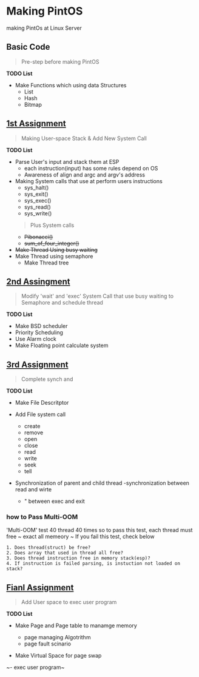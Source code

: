 # Making PintOS
making PintOs at Linux Server

## Basic Code
> Pre-step before making PintOS

**TODO List**
- Make Functions which using data Structures
  - List
  - Hash
  - Bitmap

## [1st Assignment](https://github.com/ununbum/OS/tree/master/os_prj1_42.tar/42)
> Making User-space Stack & Add New System Call

**TODO List**
- Parse User's input and stack them at ESP
  - each instruction(input) has some rules depend on OS
  - Awareness of align and argc and argv's address
- Making System calls that use at perform users instructions
  - sys_halt()
  - sys_exit()
  - sys_exec()
  - sys_read()
  - sys_write()
  > Plus System calls
  - ~~Pibonacci()~~
  - ~~sum_of_four_integer()~~
- ~~Make Thread Using busy waiting~~
- Make Thread using semaphore 
  - Make Thread tree



## [2nd Assingment](https://github.com/ununbum/OS/tree/master/os_prj1_2_42.tar/42)
> Modify 'wait' and  'exec' System Call that use busy waiting to Semaphore and schedule thread

**TODO List**
- Make BSD scheduler 
- Priority Scheduling
- Use Alarm clock
- Make Floating point calculate system


## [3rd Assignment](https://github.com/ununbum/OS/tree/master/os_prj2_2_2_42.tar/42)
> Complete synch and 

**TODO List**
- Make File Descritptor
- Add File system call
	- create
	- remove
	- open
	- close
	- read
	- write
	- seek
	- tell

- Synchronization of parent and child thread
	-synchronization between read and wirte
	-	"	 between exec and exit

###  how to Pass Multi-OOM 
'Multi-OOM' test 40 thread 40 times
so to pass this test, each thread must free ~ exact all memeory ~
If you fail this test, check below 

	1. Does thread(struct) be free?
	2. Does array that used in thread all free?
	3. Does thread instruction free in memory stack(esp)?
	4. If instruction is failed parsing, is instuction not loaded on stack?

## [Fianl Assignment](https://github.com/ununbum/OS/tree/master/os_prj3_42.tar/42)
> Add User space to exec user program

**TODO List**
- Make Page and Page table to manamge memory
	- page managing Algotrithm
	- page fault scinario

- Make Virtual Space for page swap

~- exec user program~




